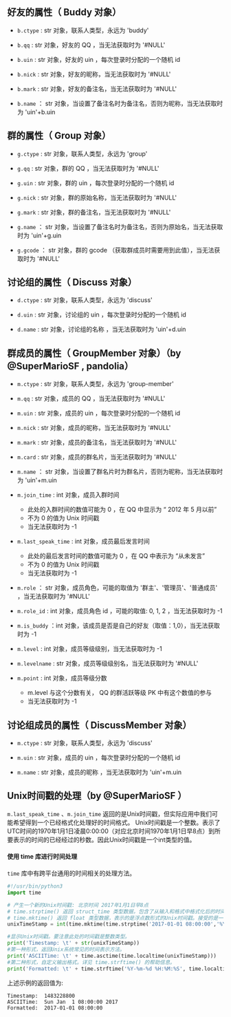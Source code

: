 好友的属性（ Buddy 对象）
-----------------------------------------------

- `b.ctype` : str 对象，联系人类型，永远为 'buddy'

- `b.qq` : str 对象，好友的 QQ ，当无法获取时为 '#NULL'

- `b.uin` : str 对象，好友的 uin ，每次登录时分配的一个随机 id 

- `b.nick` : str 对象，好友的昵称，当无法获取时为 '#NULL'

- `b.mark` : str 对象，好友的备注名，当无法获取时为 '#NULL'

- `b.name` ： str 对象，当设置了备注名时为备注名，否则为昵称，当无法获取时为 'uin'+b.uin


群的属性（ Group 对象）
-----------------------------------------------

- `g.ctype` : str 对象，联系人类型，永远为 'group'

- `g.qq` : str 对象，群的 QQ ，当无法获取时为 '#NULL'

- `g.uin` : str 对象，群的 uin ，每次登录时分配的一个随机 id 

- `g.nick` : str 对象，群的原始名称，当无法获取时为 '#NULL'

- `g.mark` : str 对象，群的备注名，当无法获取时为 '#NULL'

- `g.name` ： str 对象，当设置了备注名时为备注名，否则为原始名，当无法获取时为 'uin'+g.uin

- `g.gcode` ： str 对象，群的 gcode （获取群成员时需要用到此值），当无法获取时为 '#NULL'


讨论组的属性（ Discuss 对象）
-----------------------------------------------

- `d.ctype` : str 对象，联系人类型，永远为 'discuss'

- `d.uin` : str 对象，讨论组的 uin ，每次登录时分配的一个随机 id 

- `d.name` : str 对象，讨论组的名称 ，当无法获取时为 'uin'+d.uin


群成员的属性（ GroupMember 对象）（by @SuperMarioSF , pandolia）
------------------------------------------------------------------

- `m.ctype` : str 对象，联系人类型，永远为 'group-member'

- `m.qq` : str 对象，成员的 QQ ，当无法获取时为 '#NULL'

- `m.uin` : str 对象，成员的 uin ，每次登录时分配的一个随机 id 

- `m.nick` : str 对象，成员的昵称，当无法获取时为 '#NULL'

- `m.mark` : str 对象，成员的备注名，当无法获取时为 '#NULL'

- `m.card` : str 对象，成员的群名片，当无法获取时为 '#NULL'

- `m.name` ： str 对象，当设置了群名片时为群名片，否则为昵称，当无法获取时为 'uin'+m.uin

- `m.join_time` : int 对象，成员入群时间
   - 此处的入群时间的数值可能为 0 ，在 QQ 中显示为 “ 2012 年 5 月以前”
   - 不为 0 的值为 Unix 时间戳
   - 当无法获取时为 -1

- `m.last_speak_time` : int 对象，成员最后发言时间
   - 此处的最后发言时间的数值可能为 0 ，在 QQ 中表示为 “从未发言”
   - 不为 0 的值为 Unix 时间戳
   - 当无法获取时为 -1

- `m.role` ： str 对象，成员角色，可能的取值为 '群主'、'管理员'、'普通成员' ，当无法获取时为 '#NULL'

- `m.role_id` : int 对象，成员角色 id ，可能的取值:  0, 1, 2 ，当无法获取时为 -1

- `m.is_buddy` ：int 对象，该成员是否是自己的好友（取值：1,0），当无法获取时为 -1

- `m.level` :  int 对象，成员等级级别，当无法获取时为 -1

- `m.levelname` : str 对象，成员等级级别名，当无法获取时为 '#NULL'

- `m.point` : int 对象，成员等级分数
   - m.level 与这个分数有关， QQ 的群活跃等级 PK 中有这个数值的参与
   - 当无法获取时为 -1


讨论组成员的属性（ DiscussMember 对象）
-----------------------------------------------

- `m.ctype` : str 对象，联系人类型，永远为 'discuss'

- `m.uin` : str 对象，成员的 uin ，每次登录时分配的一个随机 id 

- `m.name` : str 对象，成员的昵称 ，当无法获取时为 'uin'+m.uin


Unix时间戳的处理（by @SuperMarioSF ）
--------------------------------------------

`m.last_speak_time` 、`m.join_time` 返回的是Unix时间戳，但实际应用中我们可能希望得到一个已经格式化处理好的时间格式。
Unix时间戳是一个整数。表示了UTC时间的1970年1月1日凌晨0:00:00（对应北京时间1970年1月1日早8点）到所要表示的时间的已经经过的秒数。因此Unix时间戳是一个int类型的值。

#### 使用 time 库进行时间处理

`time` 库中有跨平台通用的时间相关的处理方法。

```python
#!/usr/bin/python3
import time

# 产生一个新的Unix时间戳: 北京时间 2017年1月1日早8点
# time.strptime() 返回 struct_time 类型数据，包含了从输入和格式中格式化后的时间。(并不处理时区转换)
# time.mktime() 返回 float 类型数据，表示的是浮点数形式的Unix时间戳。接受的是一个表示本地时间的 struct_time 类型。
unixTimeStamp = int(time.mktime(time.strptime('2017-01-01 08:00:00','%Y-%m-%d %H:%M:%S')))

#显示Unix时间戳。要注意此处的时间戳是整数类型。
print('Timestamp: \t' + str(unixTimeStamp))
#第一种形式，返回Unix系统常见的时间表示方法。
print('ASCIITime: \t' + time.asctime(time.localtime(unixTimeStamp)))
#第二种形式，自定义输出格式。详见 time.strftime() 的帮助信息。
print('Formatted: \t' + time.strftime('%Y-%m-%d %H:%M:%S', time.localtime(unixTimeStamp)))


```

上述示例的返回值为:
```
Timestamp: 	1483228800
ASCIITime: 	Sun Jan  1 08:00:00 2017
Formatted: 	2017-01-01 08:00:00
```
